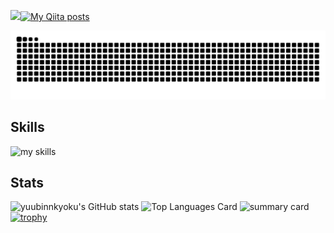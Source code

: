 ![](https://komarev.com/ghpvc/?username=yuubinnkyoku)[![My Qiita posts](https://qiita-badge.apiapi.app/s/yuubinnkyoku0730/posts.svg)](http://qiita.com/yuubinkyoku0730)

![](https://raw.githubusercontent.com/yuubinnkyoku/yuubinnkyoku/output/github-contribution-grid-snake.svg)

## Skills
<img alt="my skills" src="https://skillicons.dev/icons?theme=dark&perline=7&i=cpp,dart,py,bots,docker,gcp,github,notion,unity,vscode,windows,notion,flutter,pwsh,twitter,discord" />
<br>

## Stats
![yuubinnkyoku's GitHub stats](https://github-readme-stats.vercel.app/api?username=yuubinnkyoku&show_icons=true&count_private=true&theme=dark)
![Top Languages Card](https://github-readme-stats.vercel.app/api/top-langs?username=yuubinnkyoku&show_icons=true&count_private=true&theme=dark&layout=compact)
![summary card](https://github-profile-summary-cards.vercel.app/api/cards/profile-details?username=yaakiyu&theme=monokai)
[![trophy](https://github-profile-trophy.vercel.app/?username=yaakiyu)](https://github.com/ryo-ma/github-profile-trophy)
